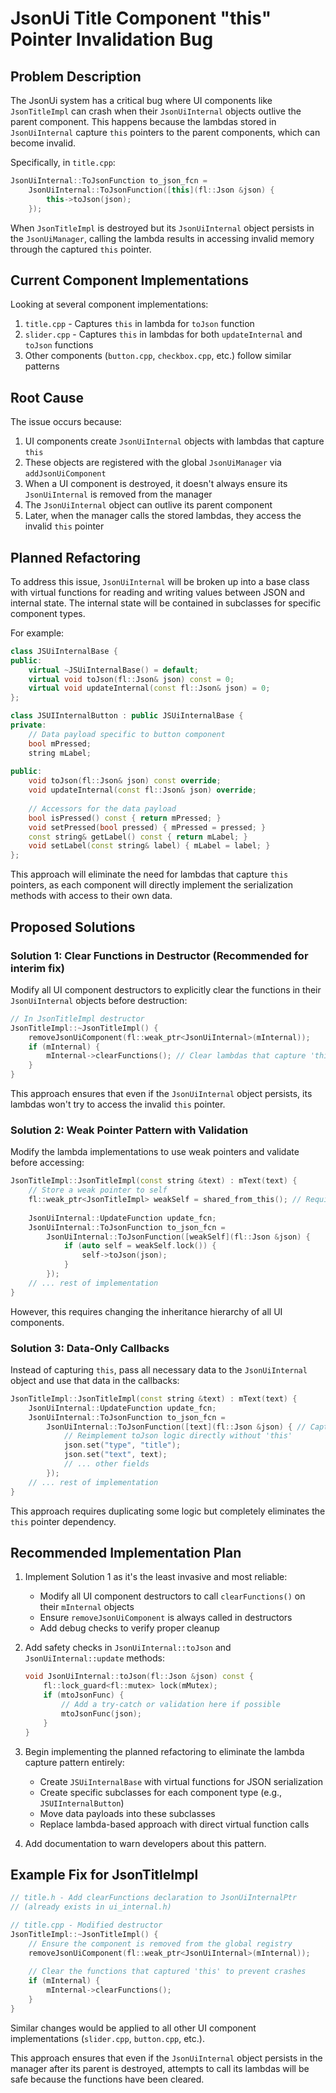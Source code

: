# JsonUi Title Component "this" Pointer Invalidation Bug

## Problem Description

The JsonUi system has a critical bug where UI components like `JsonTitleImpl` can crash when their `JsonUiInternal` objects outlive the parent component. This happens because the lambdas stored in `JsonUiInternal` capture `this` pointers to the parent components, which can become invalid.

Specifically, in `title.cpp`:
```cpp
JsonUiInternal::ToJsonFunction to_json_fcn =
    JsonUiInternal::ToJsonFunction([this](fl::Json &json) {
        this->toJson(json);
    });
```

When `JsonTitleImpl` is destroyed but its `JsonUiInternal` object persists in the `JsonUiManager`, calling the lambda results in accessing invalid memory through the captured `this` pointer.

## Current Component Implementations

Looking at several component implementations:

1. `title.cpp` - Captures `this` in lambda for `toJson` function
2. `slider.cpp` - Captures `this` in lambdas for both `updateInternal` and `toJson` functions
3. Other components (`button.cpp`, `checkbox.cpp`, etc.) follow similar patterns

## Root Cause

The issue occurs because:
1. UI components create `JsonUiInternal` objects with lambdas that capture `this`
2. These objects are registered with the global `JsonUiManager` via `addJsonUiComponent`
3. When a UI component is destroyed, it doesn't always ensure its `JsonUiInternal` is removed from the manager
4. The `JsonUiInternal` object can outlive its parent component
5. Later, when the manager calls the stored lambdas, they access the invalid `this` pointer

## Planned Refactoring

To address this issue, `JsonUiInternal` will be broken up into a base class with virtual functions for reading and writing values between JSON and internal state. The internal state will be contained in subclasses for specific component types.

For example:
```cpp
class JSUiInternalBase {
public:
    virtual ~JSUiInternalBase() = default;
    virtual void toJson(fl::Json& json) const = 0;
    virtual void updateInternal(const fl::Json& json) = 0;
};

class JSUIInternalButton : public JSUiInternalBase {
private:
    // Data payload specific to button component
    bool mPressed;
    string mLabel;
    
public:
    void toJson(fl::Json& json) const override;
    void updateInternal(const fl::Json& json) override;
    
    // Accessors for the data payload
    bool isPressed() const { return mPressed; }
    void setPressed(bool pressed) { mPressed = pressed; }
    const string& getLabel() const { return mLabel; }
    void setLabel(const string& label) { mLabel = label; }
};
```

This approach will eliminate the need for lambdas that capture `this` pointers, as each component will directly implement the serialization methods with access to their own data.

## Proposed Solutions

### Solution 1: Clear Functions in Destructor (Recommended for interim fix)

Modify all UI component destructors to explicitly clear the functions in their `JsonUiInternal` objects before destruction:

```cpp
// In JsonTitleImpl destructor
JsonTitleImpl::~JsonTitleImpl() {
    removeJsonUiComponent(fl::weak_ptr<JsonUiInternal>(mInternal));
    if (mInternal) {
        mInternal->clearFunctions(); // Clear lambdas that capture 'this'
    }
}
```

This approach ensures that even if the `JsonUiInternal` object persists, its lambdas won't try to access the invalid `this` pointer.

### Solution 2: Weak Pointer Pattern with Validation

Modify the lambda implementations to use weak pointers and validate before accessing:

```cpp
JsonTitleImpl::JsonTitleImpl(const string &text) : mText(text) {
    // Store a weak pointer to self
    fl::weak_ptr<JsonTitleImpl> weakSelf = shared_from_this(); // Requires inheriting from shared_from_this
    
    JsonUiInternal::UpdateFunction update_fcn;
    JsonUiInternal::ToJsonFunction to_json_fcn =
        JsonUiInternal::ToJsonFunction([weakSelf](fl::Json &json) {
            if (auto self = weakSelf.lock()) {
                self->toJson(json);
            }
        });
    // ... rest of implementation
}
```

However, this requires changing the inheritance hierarchy of all UI components.

### Solution 3: Data-Only Callbacks

Instead of capturing `this`, pass all necessary data to the `JsonUiInternal` object and use that data in the callbacks:

```cpp
JsonTitleImpl::JsonTitleImpl(const string &text) : mText(text) {
    JsonUiInternal::UpdateFunction update_fcn;
    JsonUiInternal::ToJsonFunction to_json_fcn =
        JsonUiInternal::ToJsonFunction([text](fl::Json &json) { // Capture by value
            // Reimplement toJson logic directly without 'this'
            json.set("type", "title");
            json.set("text", text);
            // ... other fields
        });
    // ... rest of implementation
}
```

This approach requires duplicating some logic but completely eliminates the `this` pointer dependency.

## Recommended Implementation Plan

1. Implement Solution 1 as it's the least invasive and most reliable:
   - Modify all UI component destructors to call `clearFunctions()` on their `mInternal` objects
   - Ensure `removeJsonUiComponent` is always called in destructors
   - Add debug checks to verify proper cleanup

2. Add safety checks in `JsonUiInternal::toJson` and `JsonUiInternal::update` methods:
   ```cpp
   void JsonUiInternal::toJson(fl::Json &json) const {
       fl::lock_guard<fl::mutex> lock(mMutex);
       if (mtoJsonFunc) {
           // Add a try-catch or validation here if possible
           mtoJsonFunc(json);
       }
   }
   ```

3. Begin implementing the planned refactoring to eliminate the lambda capture pattern entirely:
   - Create `JSUiInternalBase` with virtual functions for JSON serialization
   - Create specific subclasses for each component type (e.g., `JSUIInternalButton`)
   - Move data payloads into these subclasses
   - Replace lambda-based approach with direct virtual function calls

4. Add documentation to warn developers about this pattern.

## Example Fix for JsonTitleImpl

```cpp
// title.h - Add clearFunctions declaration to JsonUiInternalPtr
// (already exists in ui_internal.h)

// title.cpp - Modified destructor
JsonTitleImpl::~JsonTitleImpl() {
    // Ensure the component is removed from the global registry
    removeJsonUiComponent(fl::weak_ptr<JsonUiInternal>(mInternal));
    
    // Clear the functions that captured 'this' to prevent crashes
    if (mInternal) {
        mInternal->clearFunctions();
    }
}
```

Similar changes would be applied to all other UI component implementations (`slider.cpp`, `button.cpp`, etc.).

This approach ensures that even if the `JsonUiInternal` object persists in the manager after its parent is destroyed, attempts to call its lambdas will be safe because the functions have been cleared.
